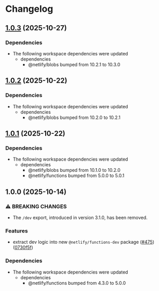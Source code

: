 # Changelog

## [1.0.3](https://github.com/netlify/primitives/compare/functions-dev-v1.0.2...functions-dev-v1.0.3) (2025-10-27)


### Dependencies

* The following workspace dependencies were updated
  * dependencies
    * @netlify/blobs bumped from 10.2.1 to 10.3.0

## [1.0.2](https://github.com/netlify/primitives/compare/functions-dev-v1.0.1...functions-dev-v1.0.2) (2025-10-22)


### Dependencies

* The following workspace dependencies were updated
  * dependencies
    * @netlify/blobs bumped from 10.2.0 to 10.2.1

## [1.0.1](https://github.com/netlify/primitives/compare/functions-dev-v1.0.0...functions-dev-v1.0.1) (2025-10-22)


### Dependencies

* The following workspace dependencies were updated
  * dependencies
    * @netlify/blobs bumped from 10.1.0 to 10.2.0
    * @netlify/functions bumped from 5.0.0 to 5.0.1

## 1.0.0 (2025-10-14)


### ⚠ BREAKING CHANGES

* The `/dev` export, introduced in version 3.1.0, has been removed.

### Features

* extract dev logic into new `@netlify/functions-dev` package ([#475](https://github.com/netlify/primitives/issues/475)) ([0730f5f](https://github.com/netlify/primitives/commit/0730f5f40ace6cd37ffc1f54a7ebb4f405bbca65))


### Dependencies

* The following workspace dependencies were updated
  * dependencies
    * @netlify/functions bumped from 4.3.0 to 5.0.0
